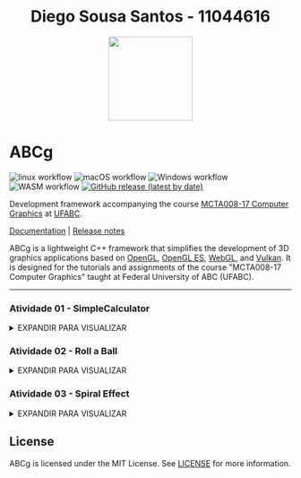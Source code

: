 <h1 align="center">Diego Sousa Santos - 11044616</h1>

<p align="center">
  <img  src="https://user-images.githubusercontent.com/55899445/194708500-d6d7288c-7e47-44f4-b2e0-af67640d99d9.png" width="150" height="150"/>
</p>

# ABCg

![linux workflow](https://github.com/hbatagelo/abcg/actions/workflows/linux.yml/badge.svg)
![macOS workflow](https://github.com/hbatagelo/abcg/actions/workflows/macos.yml/badge.svg)
![Windows workflow](https://github.com/hbatagelo/abcg/actions/workflows/windows.yml/badge.svg)
![WASM workflow](https://github.com/hbatagelo/abcg/actions/workflows/wasm.yml/badge.svg)
[![GitHub release (latest by date)](https://img.shields.io/github/v/release/hbatagelo/abcg)](https://github.com/hbatagelo/abcg/releases/latest)

Development framework accompanying the course [MCTA008-17 Computer Graphics](http://professor.ufabc.edu.br/~harlen.batagelo/cg/) at [UFABC](https://www.ufabc.edu.br/).

[Documentation](https://hbatagelo.github.io/abcg/abcg/doc/html/) \| [Release notes](CHANGELOG.md) 

ABCg is a lightweight C++ framework that simplifies the development of 3D graphics applications based on [OpenGL](https://www.opengl.org), [OpenGL ES](https://www.khronos.org), [WebGL](https://www.khronos.org/webgl/), and [Vulkan](https://www.vulkan.org). It is designed for the tutorials and assignments of the course "MCTA008-17 Computer Graphics" taught at Federal University of ABC (UFABC).

* * *

### Atividade 01 - SimpleCalculator
<details>
  <summary>EXPANDIR PARA VISUALIZAR</summary>

<p align="center">
    <img width="456" alt="simpleCalculatorIMG" src="https://user-images.githubusercontent.com/55899445/194708704-9e639cb6-2a07-48f9-84ef-48868aa4f470.PNG">
</p>

-   Link GitHub Pages: [SimpleCalculator](https://diego-ss.github.io/cg-2022.3-UFABC/simpleCalculator/)

### Descrição geral

-   O propósito da aplicação é simular o funcionamento de uma calculadora simples (com as operações básicas) com as técnicas apresentadas até então durante as aulas da disciplina, visando atender os requisitos propostos na atividade 1.
-   Para isso, existe uma tela com dois inputs que representam os números envolvidos na operação, com um combobox indicando as operações possíveis, dois botões para calcular e limpar os parâmetros e um label para exibir o resultado.
-   Os operadores e resultado são armazenados em variáveis da classe Window.

### Detalhes da implementação

#### Assets
-   Como assets auxiliares, foi utilizada a fonte Inconsolata-Medium como no projeto TicTacToe.
#### main.cpp
-   No arquivo main foi utilizada a implementação padrão que vimos em aula.
#### window.hpp
-   Para a definição da classe Window, foram sobrescritos dois métodos da classe OpenGLWindow (da qual Window tem herança): onCreate e onPaintUI.
```cpp
protected:
  void onCreate() override;
  void onPaintUI() override;
```
-   Além disso, foram definidas as seguintes variáveis e métodos auxiliares para o processamento:
```cpp
private:
  float operator1{0.0f}; // REFERE-SE AO VALOR NUMÉRICO DO PRIMEIRO OPERADOR
  float operator2{0.0f}; // REFERE-SE AO VALOR NUMÉRICO DO SEGUNDO OPERADOR
  float result{0.0f}; // ARMAZENA O RESULTADO DA OPERAÇÃO MATEMÁTICA
  std::string calcOperator{"+"}; // INDICADOR DE QUAL OPERAÇÃO SERÁ REALIZADA

  ImFont *m_font{}; // FONTE DE TEXTO

  void calculate(); // MÉTODO AUXILIAR PARA REALIZAR O CÁLCULO COM BASE NOS PARÂMETROS INFORMADOS
  void clear(); // MÉTODO AUXILIAR PARA LIMPAR OS DADOS DA CALCULADORA
```
#### window.cpp
-   Neste arquivo foram implementados os métodos sobrescritos e os novos definidos na classe Window, do arquivo window.hpp.
-   A ideia da composição da janela foi considerar uma tabela com seis linhas, todas com uma coluna apenas: 
    -  a primeira contém um input para que o usuário digite o primeiro número da operação.
    -  a segunda contém um combobox com as operações disponíveis. 
    -  a terceira contém um input para que o usuário digite o segunda número da operação.
    -  a quarta contém um botão que confirma a realização da operação.
    -  a quinta contém uma label que exibe o resultado da operação matemática.
    -  a sexta contém um botão responsável por limpar os operadores e o resultado.
-   No método onCreate é ralizado o import da fonte de texto e zerados os operadores.
```cpp
void Window::onCreate() {
  // Load font with bigger size for the X's and O's
  auto const filename{abcg::Application::getAssetsPath() +
                      "Inconsolata-Medium.ttf"};
  m_font = ImGui::GetIO().Fonts->AddFontFromFileTTF(filename.c_str(), 72.0f);
  if (m_font == nullptr) {
    throw abcg::RuntimeError{"Cannot load font file"};
  }

  clear();
}
```
-   No método clear, é realizada a limpeza dos operadores e do resultado.
```cpp
void Window::clear() {
  operator1 = 0.0f;
  operator2 = 0.0f;
  result = 0.0f;
}
```
-   No método calculate, é realizada a operação com base nos parâmetros informados pelo usuário.
```cpp
void Window::calculate() {
  // verificar o operador
  if (calcOperator == "+")
    result = operator1 + operator2;
  else if (calcOperator == "-")
    result = operator1 - operator2;
  else if (calcOperator == "*")
    result = operator1 * operator2;
  else if (calcOperator == "/")
    result = operator1 / operator2;
}
```
-   No método onPaintUI é onde está sendo realizada toda definição dos elementos de UI da tela da calculadora.
-   Para isso, dentro dele foram definidas as seguintes variáveis:
```cpp
      auto const buttonHeight{70}; // altura fixa dos botões
      static std::vector comboItems{"+", "-", "*", "/"}; // vetor de strings com as operações possíveis
      static std::size_t currentIndex{}; // índice da operação selecionada pelo usuário
```
-   Após isso é iniciada a tabela e definida cada uma de suas linhas. 
```cpp
        // primeira linha da tabela
        ImGui::TableNextRow();
        {
          // primeiro número da operação
          ImGui::TableSetColumnIndex(0);
          // ajustando largura do input
          ImGui::PushItemWidth(appWindowWidth);
          // input de float
          ImGui::InputFloat("op1", &operator1);
        }
```
```cpp
        // segunda linha da tabela
        ImGui::TableNextRow();
        {
          ImGui::TableSetColumnIndex(0);
          // combo do operador
          if (ImGui::BeginCombo("Combo Operador",
                                comboItems.at(currentIndex))) {
            for (auto index{0U}; index < comboItems.size(); ++index) {
              bool const isSelected{currentIndex == index};
              if (ImGui::Selectable(comboItems.at(index), isSelected)) {
                currentIndex = index;
                calcOperator = comboItems.at(currentIndex); // SETANDO A VARIÁVEL DO OPERADOR QUANDO ALGUM ITEM É SELECIONADO
              }

              if (isSelected)
                ImGui::SetItemDefaultFocus();
            }
            ImGui::EndCombo();
          }
        }
```
```cpp
        // terceira linha da tabela
        ImGui::TableNextRow();
        {
          // segundo número da operação
          ImGui::TableSetColumnIndex(0);
          // ajustando largura do input
          ImGui::PushItemWidth(appWindowWidth);
          // input de float
          ImGui::InputFloat("op2", &operator2);
        }
```
```cpp
        // quarta linha da tabela
        ImGui::TableNextRow();
        {
          // botão de realizar operação
          ImGui::TableSetColumnIndex(0);
          if (ImGui::Button("=", ImVec2(-1, buttonHeight))) {
            calculate(); // REALIZANDO O CÁLCULO QUANDO O BOTÃO É ACIONADO
          }
        }
```
```cpp
      // quinta linha da tabela
        ImGui::TableNextRow();
        {
          // resultado da operação
          ImGui::TableSetColumnIndex(0);
          ImGui::SetCursorPosX(
              (appWindowWidth -
               ImGui::CalcTextSize(std::to_string(result).c_str()).x) /
              2);
          ImGui::Text("%s", std::to_string(result).c_str()); // EXIBINDO O RESULTADO NA LABEL
        }
```
```cpp
        // sexta linha da tabela
        ImGui::TableNextRow();
        {
          // botão de limpar números
          ImGui::TableSetColumnIndex(0);
          if (ImGui::Button("clear", ImVec2(-1, buttonHeight))) {
            clear(); // LIMPANDO PARÂMETROS E RESULTADO
          }
        }
```
-   Para compilação web, foi utilizado o arquivo html do tictactoe adapatado para esta aplicação.

### Resultado Final
<p align="center">
    <img src="https://user-images.githubusercontent.com/55899445/194710962-51332d27-a383-4e27-aa58-99d1d52cf3b8.gif"/>
</p>


* * *
</details>

### Atividade 02 - Roll a Ball
<details>
  <summary>EXPANDIR PARA VISUALIZAR</summary>

<p align="center">
    <img width="456" alt="rollaballImage" src="https://user-images.githubusercontent.com/55899445/198695644-ec553618-34cb-4b7b-8207-4572cc3d21d8.png">
</p>

-   Link GitHub Pages: [RollABall](https://diego-ss.github.io/cg-2022.3-UFABC/rollaball/)

### Descrição geral

-   O propósito da aplicação é ser um jogo 2D cujo desenvolvimento e funcionalidades utilizem dos conceitos vistos em aula relacionados à gráficos 2D com primitivas do OpenGL, utilizando a biblioteca ABCg e renderização dos gráficos usando shaders.
-   As primitivas utilizadas resumem-se em triângulos, utilizados de forma singular para formar os espinhos e em conjunto para formar a bola.
-   O objetivo do jogo é conseguir o máximo de pontos, desviando dos espinhos ao decorrer do tempo. 
-   A bola se movimenta sozinha, e é possível utilizar a <b>seta para cima</b> para pular e a <b>barra de espaço</b> para acelerar.
-   Se a bola tocar em um dos espinhos, a partida termina e o jogo é reiniciado.

### Detalhes da implementação

#### Assets
-   Como assets auxiliares, foi utilizada a fonte Inconsolata-Medium como no projeto TicTacToe e no SimpleCalculator.
###  objects.vert
-   Shader utilizado na renderização da bola e dos espinhos. Os vértices possuem o atributo inPosition que represente a posição x,y do vértice.
```cpp
#version 300 es

layout(location = 0) in vec2 inPosition;

uniform vec4 color; // COR RGBA UNIFORME
uniform float rotation; // ROTAÇÃO UNIFORME
uniform float scale; // ESCALA UNIFORME
uniform vec2 translation; // TRANSLAÇÃO UNIFORME

out vec4 fragColor;

void main() {
  float sinAngle = sin(rotation);
  float cosAngle = cos(rotation);
  vec2 rotated = vec2(inPosition.x * cosAngle - inPosition.y * sinAngle,
                      inPosition.x * sinAngle + inPosition.y * cosAngle);

  vec2 newPosition = rotated * scale + translation; // NOVA POSIÇÃO ROTATED
  gl_Position = vec4(newPosition, 0, 1);
  fragColor = color;
}
```
###  objects.frag
-   Fragment shader responsável pelo processamento de pixels na GPU. Foi definido como abaixo, apenas redirecionando as cores de saída.
```cpp
#version 300 es

precision mediump float;

in vec4 fragColor;

out vec4 outColor;

void main() { outColor = fragColor; }
```

#### main.cpp
-   No arquivo main foi utilizada a implementação padrão que vimos em aula, removendo os  FPS, botão de tela cheia e utilizando 4 samples.
#### gamedata.hpp
-   Classe responsável por armazenar status e informações relevantes para as regras e funcionalidades do jogo.
-   Para sua definição, foram definidas as seguintes propriedades:
```cpp
  enum class Input { Up, Space }; // definição de enum para classificar os inputs possíveis
  enum class State { Playing, GameOver }; // definição de enum para classificar os status de jogo possíveis
  
  // struct para armazenar os dados do jogo
  struct GameData {
    State m_state{State::Playing}; // ESTADO DO JOGO
    std::bitset<2> m_input;        // ARRAAY DOS INPUTS
    int m_score;                   // PONTUAÇÃO
  };
```
#### window.hpp
-   Para a definição da classe Window, foram sobrescritos sete métodos da classe OpenGLWindow (da qual Window tem herança):
```cpp
  void onEvent(SDL_Event const &event) override; // PARA CAPTURAR EVENTOS DO TECLADO
  void onCreate() override; // AÇÕES AO CRIAR A APLICAÇÃO
  void onUpdate() override; // AÇÕES AO ATUALIZAR A JANELA
  void onPaint() override; // AÇÕES AO RENDERIZAR A JANELA
  void onPaintUI() override; // AÇÕES DE UI
  void onResize(glm::ivec2 const &size) override; // AÇÕES AO REDIMENSIONAR A JANELA
  void onDestroy() override; // AÇÕES AO DESTRUIR A JANELA
```
-   Além disso, foram definidas as seguintes variáveis e métodos auxiliares para o processamento:
```cpp
  glm::ivec2 m_viewportSize{}; // DIMENSÕES DA JANELA
  GLuint m_objectsProgram{}; // OBJECTS PROGRAM
  GameData m_gameData; // GAME DATA REF
  Ball m_ball; // BALL REF
  Spikes m_spikes; // SPIKES REF
  abcg::Timer m_restartWaitTimer; // TEMPORIZADOR
  ImFont *m_font{}; // FONTE
  std::default_random_engine m_randomEngine; // RANDOMIZADOR

  void restart(); // PARA REINICIAR AS CONDIÇÕES DE JOGO
  void checkCollisions(); // PARA VERIFICAR COLISÕES
```
#### window.cpp
-   Neste arquivo foram implementados os métodos sobrescritos e os novos definidos na classe Window, do arquivo window.hpp.
-   A ideia da composição da janela foi considerar o jogo e seus elementos renderizando e também dois elementos de UI: 
    -  um texto para contabilizar o Score.
    -  um texto que é exibido quando o jogo é finalizado. 
-   Os eventos capiturados são para as teclas SPACE, UP, W e para os botões do mouse.

- No método <b>OnEvent</b> são capturadas as interações do usuário com a interface:
```cpp
// Eventos do teclado
  if (event.type == SDL_KEYDOWN) {
    if (event.key.keysym.sym == SDLK_SPACE) // Capturando DOWN da barra de espaço
      m_gameData.m_input.set(gsl::narrow<size_t>(Input::Space)); // Setando o vetor de inputs do GameData
    if (event.key.keysym.sym == SDLK_UP || event.key.keysym.sym == SDLK_w) // capturando DOWN do w e seta 
      m_gameData.m_input.set(gsl::narrow<size_t>(Input::Up)); // Setando o vetor de inputs do GameData
  }
  if (event.type == SDL_KEYUP) {
    if (event.key.keysym.sym == SDLK_SPACE) // Capturando UP barra de espaço
      m_gameData.m_input.reset(gsl::narrow<size_t>(Input::Space)); // Setando o vetor de inputs do GameData
    if (event.key.keysym.sym == SDLK_UP || event.key.keysym.sym == SDLK_w) // capturando DOWN do w e seta 
      m_gameData.m_input.reset(gsl::narrow<size_t>(Input::Up)); // Setando o vetor de inputs do GameData
  }

  // Eventos do mouse
  if (event.type == SDL_MOUSEBUTTONDOWN) {
    if (event.button.button == SDL_BUTTON_LEFT)
      m_gameData.m_input.set(gsl::narrow<size_t>(Input::Space));
    if (event.button.button == SDL_BUTTON_RIGHT)
      m_gameData.m_input.set(gsl::narrow<size_t>(Input::Up));
  }
  if (event.type == SDL_MOUSEBUTTONUP) {
    if (event.button.button == SDL_BUTTON_LEFT)
      m_gameData.m_input.reset(gsl::narrow<size_t>(Input::Space));
    if (event.button.button == SDL_BUTTON_RIGHT)
      m_gameData.m_input.reset(gsl::narrow<size_t>(Input::Up));
  }
```
- No método <b>OnCreate</b> são realizadas as operações necessárias ao inicializar o ambiente, como inicialização de variáveis e carregamento da fonte externa:
```cpp
// Carregando fonte
  auto const filename{assetsPath + "Inconsolata-Medium.ttf"};
  m_font = ImGui::GetIO().Fonts->AddFontFromFileTTF(filename.c_str(), 60.0f);
  if (m_font == nullptr) {
    throw abcg::RuntimeError("Cannot load font file");
  }

  // Criando programa para renderizar objetos
  m_objectsProgram =
      abcg::createOpenGLProgram(//Suprimido pois o README não suporta);

  // limpando tela com a cor preta
  abcg::glClearColor(0, 0, 0, 1);

#if !defined(__EMSCRIPTEN__)
  abcg::glEnable(GL_PROGRAM_POINT_SIZE);
#endif

  // Start pseudo-random number generator
  m_randomEngine.seed(
      std::chrono::steady_clock::now().time_since_epoch().count());

  restart();
}
```
- No método <b>restart</b>, são reinicializadas as variáveis e os objetos renderizados na tela.
```cpp
  // estado inicial do jogo
  m_gameData.m_state = State::Playing;
  m_gameData.m_score = 0;

  // criando bola e espinhos
  m_ball.create(m_objectsProgram);
  m_spikes.create(m_objectsProgram, 4);
```
- No método <b>onUpdate</b> é onde são atualizadas constantemente as formas renderizadas, a interação entre elas e os elementos de UI.
```cpp
  auto const deltaTime{gsl::narrow_cast<float>(getDeltaTime())};

  // Aguardando 5 minutos para reiniciar o jogo
  if (m_gameData.m_state != State::Playing &&
      m_restartWaitTimer.elapsed() > 5) {
    restart();
    return;
  }

  // atualizações da bola e dos espinhos
  m_ball.update(m_gameData, deltaTime);
  m_spikes.update(m_ball, m_gameData, deltaTime);

  // verificando colisões
  if (m_gameData.m_state == State::Playing)
    checkCollisions();
```
 - No método <b>onPaint</b> são desenhados o viewport e os objetos da aplicação. 
```cpp
  abcg::glClear(GL_COLOR_BUFFER_BIT);
  abcg::glViewport(0, 0, m_viewportSize.x, m_viewportSize.y);

  // método paint dos objetos
  m_ball.paint(m_gameData);
  m_spikes.paint();
```
  - No método <b>onPaintUI</b> são desenhados os elementos de UI da cena.
```cpp
abcg::OpenGLWindow::onPaintUI();

  ImGuiWindowFlags const flags{ImGuiWindowFlags_NoBackground |
                               ImGuiWindowFlags_NoTitleBar |
                               ImGuiWindowFlags_NoInputs};

  // Printando Score enquanto o jogo está rodando
  if (m_gameData.m_state == State::Playing) {
    {
      ImGui::SetNextWindowPos(ImVec2(5, 10));
      ImGui::Begin(" ", nullptr, flags);
      ImGui::PushFont(m_font);

      ImGui::Text("Score: %i", m_gameData.m_score);

      ImGui::PopFont();
      ImGui::End();
    }
  }

  // printando Game Over + Score ao finalizar
  {
    auto const size{ImVec2(300, 200)};
    auto const position{ImVec2((m_viewportSize.x - size.x) / 2.0f,
                               (m_viewportSize.y - size.y - 100) / 2.0f)};
    ImGui::SetNextWindowPos(position);
    ImGui::SetNextWindowSize(size);

    ImGui::Begin(" ", nullptr, flags);
    ImGui::PushFont(m_font);

    if (m_gameData.m_state == State::GameOver) {
      ImGui::Text("Game Over!\nScore: %i", m_gameData.m_score);
    }

    ImGui::PopFont();
    ImGui::End();
  }
```
  - No método <b>checkCollisions</b> são verificadas colisões entre os espinhos e a bola. Caso haja colisão, o jogo acaba.
```cpp
 // Verificando colisão entre a bola e os espinhos
  for (auto const &spike : m_spikes.m_spikes) {
    auto const spikeTranslation{spike.m_translation};
    auto const distance{glm::distance(m_ball.m_translation, spikeTranslation)};

    if (distance < m_ball.m_scale * 0.9f + spike.m_scale * 0.17f) {
      m_gameData.m_state = State::GameOver;
      m_restartWaitTimer.restart();
    }
  }
```
                                 
#### ball.hpp
- Para a definição da classe ball, foram utilizadas as seguintes propriedades e métodos:
```cpp
  void create(GLuint program);
  void paint(GameData const &gameData);
  void destroy();
  void update(GameData const &gameData, float deltaTime);

  glm::vec4 m_color{1};             // COR
  float m_rotation{};               // ROTAÇÃO
  float m_scale{0.125f};            // ESCALA
  glm::vec2 m_translation{};        // TRANSLAÇÃO
  glm::vec2 m_velocity{1.0f, 0.0f}; // VELOCIDADE

  bool isJumping{false};       // INDICADOR DE PULO
  bool isFallingDown{false};   // INDICADOR DE QUEDA
  bool isBoosted{false};       // INDICADOR DE BOOST
  float m_velocityBoost{3.0f}; // BOOST DE VELOCIDADE

  float const m_maxTranslationY{0.6f}; // LIMITE SUPERIOR DO PULO
  float const m_minTranslationY{0.0f}; // CHÃO
  float const m_jumpForce{1.0f};       // FORÇA DE PULO
  float const m_fallForce{-1.1f};      // FORÇA DE QUEDA (CAI MAIS RÁPIDO)
                                 
  GLuint m_program{};
  GLint m_translationLoc{}; // VARIÁVEIS UNIFORMES DO VERTEX SHADER
  GLint m_colorLoc{}; // VARIÁVEIS UNIFORMES DO VERTEX SHADER
  GLint m_scaleLoc{}; // VARIÁVEIS UNIFORMES DO VERTEX SHADER
  GLint m_rotationLoc{}; // VARIÁVEIS UNIFORMES DO VERTEX SHADER

  GLuint m_VAO{};
  GLuint m_VBO{};
  GLuint m_EBO{};
```
#### ball.cpp
- No método <b>create</b> são inicializadas as variáveis uniformes, as propriedades, a geometria e são criados o VAO, VBO e EBO do objeto.
```cpp
  destroy();

  m_program = program;

  // LOcalização dos uniformes do programa
  m_colorLoc = abcg::glGetUniformLocation(m_program, "color");
  m_rotationLoc = abcg::glGetUniformLocation(m_program, "rotation");
  m_scaleLoc = abcg::glGetUniformLocation(m_program, "scale");
  m_translationLoc = abcg::glGetUniformLocation(m_program, "translation");

  // Resetando bola
  m_rotation = 0.0f;
  m_translation = glm::vec2(-0.7f, 0.0f);

  // Localização dos atributos no programa
  auto const positionAttribute{
      abcg::glGetAttribLocation(m_program, "inPosition")};

  // Criando a geometria
  auto const sides{10};
  std::vector<glm::vec2> positions{{0, 0}};
  auto const step{M_PI * 2 / sides};
  for (auto const angle : iter::range(0.0, M_PI * 2, step)) {
    positions.emplace_back(std::cos(angle), std::sin(angle));
  }
  positions.push_back(positions.at(1));

  // VBO das posições
  abcg::glGenBuffers(1, &m_VBO);
  abcg::glBindBuffer(GL_ARRAY_BUFFER, m_VBO);
  abcg::glBufferData(GL_ARRAY_BUFFER, positions.size() * sizeof(glm::vec2),
                     positions.data(), GL_STATIC_DRAW);
  abcg::glBindBuffer(GL_ARRAY_BUFFER, 0);

  // Criando VAO
  abcg::glGenVertexArrays(1, &m_VAO);

  // Bind dos vertices ao VAO
  abcg::glBindVertexArray(m_VAO);

  abcg::glEnableVertexAttribArray(positionAttribute);
  abcg::glBindBuffer(GL_ARRAY_BUFFER, m_VBO);
  abcg::glVertexAttribPointer(positionAttribute, 2, GL_FLOAT, GL_FALSE, 0,
                              nullptr);
  abcg::glBindBuffer(GL_ARRAY_BUFFER, 0);

  abcg::glBindVertexArray(0);
```
- No método <b>paint</b> são realizados os binds do vertex shader e a definição da variáveis uniformes do objeto, caso o jogo esteja ativo.
```cpp
  if (gameData.m_state != State::Playing)
    return;

  abcg::glUseProgram(m_program);

  abcg::glBindVertexArray(m_VAO);
  abcg::glUniform4fv(m_colorLoc, 1, &m_color.r);
  abcg::glUniform1f(m_scaleLoc, m_scale);
  abcg::glUniform1f(m_rotationLoc, m_rotation);
  abcg::glUniform2fv(m_translationLoc, 1, &m_translation.x);
  abcg::glDrawArrays(GL_TRIANGLE_FAN, 0, 12);

  abcg::glBindVertexArray(0);

  abcg::glUseProgram(0);
```
- No método <b>update</b> são realizadas as atualizações de estado do objeto, como rotação, boost de velocidade, pulo e queda da bola.
```cpp
  / Rotação constante da bola
  m_rotation = glm::wrapAngle(m_rotation - 4.0f * deltaTime * 2);

  // Detecção de pulo
  if (gameData.m_input[gsl::narrow<size_t>(Input::Up)] &&
      gameData.m_state == State::Playing && !isJumping && !isFallingDown) {

    isJumping = true;
  }

  // Detecção de boost
  if (gameData.m_input[gsl::narrow<size_t>(Input::Space)] && !isBoosted) {
    m_velocity += m_velocityBoost;
    isBoosted = true;
  } else if (m_velocity.x > 1.0f) {
    m_velocity -= m_velocityBoost;
    isBoosted = false;
  }

  // Aplicando pulo
  if (isJumping && m_translation.y < m_maxTranslationY) {
    auto const jumpVector = glm::vec2{0.0f, m_jumpForce};
    m_translation.y =
        std::clamp((m_translation + jumpVector * deltaTime * 2.0f).y,
                   m_translation.y, m_maxTranslationY);
  }

  // Detectando queda
  if (m_translation.y == m_maxTranslationY) {
    isFallingDown = true;
    isJumping = false;
  } else if (m_translation.y == 0) {
    isFallingDown = false;
  }

  // Aplicando queda
  if (isFallingDown && m_translation.y > m_minTranslationY) {
    auto const fallVector = glm::vec2{0.0f, m_fallForce};
    m_translation.y =
        std::clamp((m_translation + fallVector * deltaTime * 2.0f).y,
                   m_minTranslationY, m_translation.y);
  }
```
- No método <b>destroy</b> são destruídos o VBO, EBO e VAO do objeto
```cpp
  // destruindo elementos
  abcg::glDeleteBuffers(1, &m_VBO);
  abcg::glDeleteBuffers(1, &m_EBO);
  abcg::glDeleteVertexArrays(1, &m_VAO);
```
#### spikes.hpp
- Para a definição da classe spikes, foram utilizadas as seguintes propriedades e métodos:
```cpp
public:
  void create(GLuint program, int quantity);
  void paint();
  void destroy();
  void update(const Ball &ball, GameData &gameData, float deltaTime);
  
  // estrutura de um único spike
  struct Spike {
    GLuint m_VAO{}; // VAO
    GLuint m_VBO{}; // VBO

    glm::vec4 m_color{1};      // COR
    int m_polygonSides{3};     // LADOS DO POLÍGONO DO ESPINHO
    float m_rotation{1.6f};    // ROTAÇÃO
    float m_scale{0.06f};      // ESCALA
    glm::vec2 m_translation{}; // TRANSLAÇÃO
  };

  std::list<Spike> m_spikes; // LISTA DE ESPINHOS
  int maxQtdTopSpikes{0};    // QTD MÁXIMA DE ESPINHOS EM CIMA
  int qtdTopSpikes{0};       // QTD DE ESPINHOS EM CIMA

  Spike makeSpike();
  void randomizeTopSpikes(Spike &spike);

private:
  GLuint m_program{};
  GLint m_colorLoc{}; // VARIÁVEIS UNIFORMES DO VERTEX SHADER
  GLint m_rotationLoc{}; // VARIÁVEIS UNIFORMES DO VERTEX SHADER
  GLint m_translationLoc{}; // VARIÁVEIS UNIFORMES DO VERTEX SHADER
  GLint m_scaleLoc{}; // VARIÁVEIS UNIFORMES DO VERTEX SHADER
  
  std::default_random_engine m_randomEngine;
  std::uniform_real_distribution<float> m_randomDist{-1.0f, 1.0f};
```
#### spikes.cpp
- No método <b>create</b> são inicializadas as variáveis uniformes, objetos spike com suas geometrias, VBO e VAO.
```cpp
  destroy();

  m_randomEngine.seed(
      std::chrono::steady_clock::now().time_since_epoch().count());

  m_program = program;

  // Get location of uniforms in the program
  m_colorLoc = abcg::glGetUniformLocation(m_program, "color");
  m_rotationLoc = abcg::glGetUniformLocation(m_program, "rotation");
  m_scaleLoc = abcg::glGetUniformLocation(m_program, "scale");
  m_translationLoc = abcg::glGetUniformLocation(m_program, "translation");

  // Create spikes
  m_spikes.clear();
  m_spikes.resize(quantity);

  float i{0.0f}; // ACUMULADOR PARA SEPARAR OS ESPINHOS NO COMEÇO
  maxQtdTopSpikes = (quantity / 2) - 1; // LIMITANDO ESPINHOS NO TOPO
  qtdTopSpikes = 0;                     // CONTANDO ESPINHOS NO TOPO

  for (auto &spike : m_spikes) {
    spike = makeSpike(); // CRIANDO ESPINHO (geometria, VAO, VBO e bind dos vértices)
    // iniciando o espinho no canto direito e um pouco abaixo
    spike.m_translation = {1.0f + i, -0.05f};
    randomizeTopSpikes(spike); // MÉTODO PARA RANDOMIZAR QUAL OU QUAIS SPIKE FICARÁ EM CIMA
    i += 0.2f;
  }  
```
- No método <b>paint</b> são realizados os binds dos VAOs dos objetos spike e de suas variáveis uniformes, bem como realizado o draw dos pontos da geometria.
```cpp
abcg::glUseProgram(m_program);

  for (auto const &spike : m_spikes) {
    abcg::glBindVertexArray(spike.m_VAO); // BIND DOS ATRIBUTOS DO VERTEX AO VAO
    abcg::glUniform4fv(m_colorLoc, 1, &spike.m_color.r); // VARIÁVEL UNIFORME
    abcg::glUniform1f(m_scaleLoc, spike.m_scale);        // VARIÁVEL UNIFORME
    abcg::glUniform1f(m_rotationLoc, spike.m_rotation);  // VARIÁVEL UNIFORME
    abcg::glUniform2f(m_translationLoc, spike.m_translation.x,
                      spike.m_translation.y); // VARIÁVEL UNIFORME
    abcg::glDrawArrays(GL_TRIANGLE_FAN, 0,
                       spike.m_polygonSides + 2); // DESENHANDO OS PONTOS
    abcg::glBindVertexArray(0);
  }

  abcg::glUseProgram(0);  
```
- No método <b>update</b> são realizadas as atualizações de translação do objeto. Quando o spike sai da tela, é adicionado 1 no score.
```cpp
for (auto &spike : m_spikes) {
    // condicionando a translação à velocidade da bola
    spike.m_translation.x -= ball.m_velocity.x * deltaTime;

    // reposicionando quando chega no fim da tela
    if (spike.m_translation.x < -1.0f) {
      // calculando uma distância randômica do ponto de origem para separar os
      // espinhos
      std::uniform_real_distribution<float> randomDists(0.0f, 0.9f);
      auto &re{m_randomEngine};
      float randomDist = randomDists(re) + 2.0f;
      spike.m_translation.x += randomDist;

      // aumentando Score
      if (gameData.m_state == State::Playing)
        gameData.m_score += 1;
    }
  }  
```
-   Para compilação web, foi utilizado o arquivo html da simpleCalculator adapatado para esta aplicação.

### Resultado Final
<p align="center">
    <img alt="gif roll a ball" src="https://user-images.githubusercontent.com/55899445/198696680-c425a09f-5b33-4359-84a7-f06c1d6af755.gif"/>
</p>


* * *
</details>

### Atividade 03 - Spiral Effect
<details>
  <summary>EXPANDIR PARA VISUALIZAR</summary>

<p align="center">
    <img width="456" alt="SpiralEffectScreenshot" src="https://user-images.githubusercontent.com/55899445/202917321-6f1ab8a8-37ed-4da2-9caa-589d830e81cd.PNG">
</p>

-   Link GitHub Pages: [SpiralEffect](https://diego-ss.github.io/cg-2022.3-UFABC/spiralleffect/)

### Descrição geral

-   O propósito do projeto é ser uma aplicação 3D cujo desenvolvimento e funcionalidades utilizem dos conceitos vistos em aula relacionados à matrizes e transformações geométricas e formas primitivas do openGL, utilizando a biblioteca ABCg e renderização dos gráficos usando shaders.
-   As primitivas utilizadas resumem-se em triângulos, utilizados de forma singular para formar os espinhos e em conjunto para formar os cubos.
-   A aplicação simula a geração de um pequeno espiral e a movimentação da câmera em sincronia com a trilha gerada, o que resulta em uma movimentação similar â uma montanha russa, por exemplo.
-   <b>OBSERVAÇÃO:</b> existe um bug em que em algum momento o espiral cria algumas descontinuidades entre os cubos. Está sendo investigado o motivo disso.

### Detalhes da implementação

#### Assets
-   Como assets auxiliares, foi utilzado o objeto vetoriado box.obj, para gerar os cubos da aplicação.
###  depth.vert
-   Shader utilizado na renderização dos cubos que compoem o espiral. A lógica relacionada é que a coloração dos cubos ficará mais branca de forma proporcional à altura e à proximidade do objeto à câmera, simulando uma espécie de iluminação nos objetos.
```cpp
#version 300 es

layout(location = 0) in vec3 inPosition;

uniform vec4 color;
uniform mat4 modelMatrix;
uniform mat4 viewMatrix;
uniform mat4 projMatrix;

out vec4 fragColor;

void main() {
  vec4 posEyeSpace = viewMatrix * modelMatrix * vec4(inPosition, 1);

  // o tom da cor varia de acordo com a distância e a altura 
  float i = 1.0 - (-posEyeSpace.z / 50.0) + (posEyeSpace.y / 50.0);
  fragColor = vec4(i, i, i, 1) * color;

  gl_Position = projMatrix * posEyeSpace;
}
```
###  depth.frag
-   Fragment shader responsável pelo processamento de pixels na GPU. Foi definido como abaixo, apenas redirecionando as cores de saída.
```cpp
#version 300 es

precision mediump float;

in vec4 fragColor;
out vec4 outColor;

void main() { outColor = fragColor; }
```
#### main.cpp
-   No arquivo main foi utilizada a implementação padrão que vimos em aula, removendo os  FPS, botão de tela cheia e utilizando 4 samples.

#### window.hpp
-   Para a definição da classe Window, foram sobrescritos seis métodos da classe OpenGLWindow (da qual Window tem herança):
```cpp
  void onCreate() override; // AÇÕES AO CRIAR A APLICAÇÃO
  void onUpdate() override; // AÇÕES AO ATUALIZAR A JANELA
  void onPaint() override; // AÇÕES AO RENDERIZAR A JANELA
  void onPaintUI() override; // AÇÕES DE UI
  void onResize(glm::ivec2 const &size) override; // AÇÕES AO REDIMENSIONAR A JANELA
  void onDestroy() override; // AÇÕES AO DESTRUIR A JANELA
```
-   Além disso, foram definidas as seguintes variáveis e métodos auxiliares para o processamento:
```cpp
 // cubos usados para gerar o espiral
  struct Cube {
    glm::vec3 m_position{};
    glm::vec3 m_rotationAxis{};
  };

  // array de cubos
  std::array<Cube, 800> m_objects;

  float m_angle{};

  glm::mat4 m_viewMatrix{1.0f};
  glm::mat4 m_projMatrix{1.0f};
  float m_FOV{30.0f};

  float m_spiralRadius{3.0f}; // RAIO DO ESPIRAL
  float m_spiralStep{m_spiralRadius/m_objects.size()};      // PASSO DO ESPIRAL COM BASE NA QTD DE CUBOS
  float m_TwoPI{M_PI * 2.0f}; // 2 * PI
  GLuint m_program{};

  void generateSpiral();
  void orientCamera(glm::vec3 const at);
```

#### window.cpp
-   Neste arquivo foram implementados os métodos sobrescritos e os novos definidos na classe Window, do arquivo window.hpp.
-   A ideia da composição da janela foi considerar apenas a janela da aplicação e uma janela pequena para selecionar o modo de projeção.
-   Para a projeção ortogonal, podemos visualizar com clareza a formação do espiral. Para o modo de projeção em perspectiva, temos a visualização do efeito de montanha russa com a câmera look at.

- No método <b>OnCreate</b> são realizadas as operações necessárias ao inicializar o ambiente, como inicialização de variáveis e carregamento dos shaders:
```cpp
  auto const assetsPath{abcg::Application::getAssetsPath()};

  abcg::glClearColor(0, 0, 0, 1);
  abcg::glEnable(GL_DEPTH_TEST);

  m_program =
      abcg::createOpenGLProgram({{.source = assetsPath + "depth.vert",
                                  .stage = abcg::ShaderStage::Vertex},
                                 {.source = assetsPath + "depth.frag",
                                  .stage = abcg::ShaderStage::Fragment}});

  m_model.loadObj(assetsPath + "box.obj");
  m_model.setupVAO(m_program);

  // orientando câmera para olhar para z = -1.0f
  orientCamera({0.0f, 0.0f, -1.0f});
  generateSpiral();
}
```
- No método <b>orientCamera</b>, a câmera é instruida a olhar para um determino ponto <b>at</b>.
```cpp
// a câmera é fixa na posição 0,0,0 e a direção
  // em que ela olha varia de acordo com o vetor at
  // enviado como parâmetro
  glm::vec3 const eye{0.0f, 0.0f, 0.0f};
  glm::vec3 const up{0.0f, 1.0f, 0.0f};
  m_viewMatrix = glm::lookAt(eye, at, up);
```
- No método <b>generateSpiral</b>, o espiral é criado com base nas variáveis declaradas.
```cpp
 // variáveis auxiliaxes
  auto num_objects = m_objects.size();
  auto increment = m_TwoPI / num_objects;
  auto angle = 0.0f;
  auto x = 0.0f, y = 5.0f;

  // para cada cubo, é gerada uma posição com base na equação para geração do
  // espiral ao mesmo tempo em que z é decrementado para criar a sensação de
  // profundidade
  for (auto &objRef : m_objects) {
    objRef.m_position =
        glm::vec3(m_spiralRadius * cos(angle) + x,
                  m_spiralRadius * sin(angle) * y, -angle * 15.0f);

    // rotacionando cubos
    objRef.m_rotationAxis = glm::sphericalRand(1.0f);

    // incrementando angulo para geração do espiral
    angle += increment;
    // diminuindo raio do espiral
    m_spiralRadius -= m_spiralStep;
```

 - No método <b>onUpdate</b> a posição dos cubos é atualizada com base em deltatime, assim como o foco da câmera com base nos cubos. 
```cpp
 // incrementando angulo em 90 graus por segundo
  auto const deltaTime{gsl::narrow_cast<float>(getDeltaTime())};
  m_angle = glm::wrapAngle(m_angle + glm::radians(90.0f) * deltaTime);

  int index{0};
  // atualizando objetos
  for (auto &objRef : m_objects) {
    // incrementando z em 15 unidades por segundo
    objRef.m_position.z += deltaTime * 15.0f;

    // resetando posição da estrela quando chega em z = -20
    if (objRef.m_position.z > -20.0f) {
      // orientando câmera para olhar para os cubos mais próximos
      // valores empíricos
      orientCamera(
          {objRef.m_position.x / 80.0f, objRef.m_position.y / 80.0f, -1.0f});

      // voltando para o fundo da tela
      objRef.m_position.z = -100.0f;
    }
    index++;
  }
```
 - No método <b>onPaint</b> são desenhados o viewport e os objetos da aplicação. 
```cpp
abcg::glClear(GL_COLOR_BUFFER_BIT | GL_DEPTH_BUFFER_BIT);

  abcg::glViewport(0, 0, m_viewportSize.x, m_viewportSize.y);

  abcg::glUseProgram(m_program);

  // capturando as variáveis uniformes
  auto const viewMatrixLoc{abcg::glGetUniformLocation(m_program, "viewMatrix")};
  auto const projMatrixLoc{abcg::glGetUniformLocation(m_program, "projMatrix")};
  auto const modelMatrixLoc{
      abcg::glGetUniformLocation(m_program, "modelMatrix")};
  auto const colorLoc{abcg::glGetUniformLocation(m_program, "color")};

  // setando as variáveis uniformes
  abcg::glUniformMatrix4fv(viewMatrixLoc, 1, GL_FALSE, &m_viewMatrix[0][0]);
  abcg::glUniformMatrix4fv(projMatrixLoc, 1, GL_FALSE, &m_projMatrix[0][0]);
  abcg::glUniform4f(colorLoc, 1.0f, 1.0f, 1.0f, 1.0f); // White

  // renderizando cubos
  for (auto &objRef : m_objects) {
    // aplicando as transformações lineares -> rotação -> escala -> translação
    glm::mat4 modelMatrix{1.0f};
    modelMatrix = glm::translate(modelMatrix, objRef.m_position);
    modelMatrix = glm::scale(modelMatrix, glm::vec3(0.1f));
    modelMatrix = glm::rotate(modelMatrix, m_angle, objRef.m_rotationAxis);

    // variável uniforme
    abcg::glUniformMatrix4fv(modelMatrixLoc, 1, GL_FALSE, &modelMatrix[0][0]);

    m_model.render();
    }

  abcg::glUseProgram(0);
```
  - No método <b>onPaintUI</b> são desenhados os elementos de UI da cena.
```cpp
abcg::OpenGLWindow::onPaintUI();

  {
    auto const widgetSize{ImVec2(218, 60)};
    ImGui::SetNextWindowPos(ImVec2(m_viewportSize.x - widgetSize.x - 5, 5));
    ImGui::SetNextWindowSize(widgetSize);
    ImGui::Begin("Widget window", nullptr, ImGuiWindowFlags_NoDecoration);

    {
      // a projeção foi mantida para que o efeito de espiral seja melhor
      // visualizado
      ImGui::PushItemWidth(120);
      static std::size_t currentIndex{};
      std::vector<std::string> const comboItems{"Perspective", "Orthographic"};

      if (ImGui::BeginCombo("Projection",
                            comboItems.at(currentIndex).c_str())) {
        for (auto const index : iter::range(comboItems.size())) {
          auto const isSelected{currentIndex == index};
          if (ImGui::Selectable(comboItems.at(index).c_str(), isSelected))
            currentIndex = index;
          if (isSelected)
            ImGui::SetItemDefaultFocus();
        }
        ImGui::EndCombo();
      }
      ImGui::PopItemWidth();

      ImGui::PushItemWidth(170);
      auto const aspect{gsl::narrow<float>(m_viewportSize.x) /
                        gsl::narrow<float>(m_viewportSize.y)};
      // projeção em perspectiva
      if (currentIndex == 0) {
        m_projMatrix =
            glm::perspective(glm::radians(m_FOV), aspect, 0.01f, 100.0f);

        ImGui::SliderFloat("FOV", &m_FOV, 5.0f, 179.0f, "%.0f degrees");
      } else {
      // projeção ortogonal
        m_projMatrix = glm::ortho(-20.0f * aspect, 20.0f * aspect, -20.0f,
                                  20.0f, 0.01f, 100.0f);
      }
      ImGui::PopItemWidth();
    }

    // temporário para análise do comportamento da câmera
    // ImGui::PushItemWidth(170);
    // ImGui::SliderFloat("AT_x", &m_cameraAt_x, 0.0f, 0.9f, "%.2f degrees");
    // ImGui::PopItemWidth();

    // ImGui::PushItemWidth(170);
    // ImGui::SliderFloat("AT_Y", &m_cameraAt_y, 0.0f, 0.9f, "%.2f degrees");
    // ImGui::PopItemWidth();

    // ImGui::PushItemWidth(170);
    // ImGui::SliderFloat("AT_Z", &m_cameraAt_z, -1.0f, 179.0f, "%.0f degrees");
    // ImGui::PopItemWidth();

    ImGui::End();
  }
```
#### model.cpp e model.hpp
-   Estes arquivos seguem a mesma estrutura utilizada no projeto starfield, sendo utilizados para renderizar diferentes objetos de forma dinâmica.


### Resultado Final
<p align="center">
    <img alt="gif spirtal effect" src="https://user-images.githubusercontent.com/55899445/202920443-ca3d11d5-d9c5-4e99-8041-49b2a468fd32.gif"/>
</p>

* * *
</details>

## License

ABCg is licensed under the MIT License. See [LICENSE](https://github.com/hbatagelo/abcg/blob/main/LICENSE) for more information.
